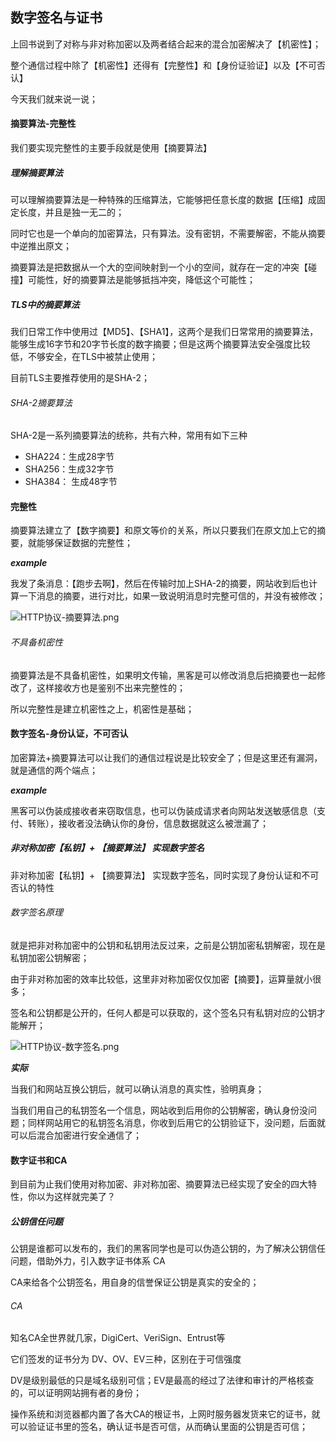 ## 数字签名与证书

上回书说到了对称与非对称加密以及两者结合起来的混合加密解决了【机密性】；

整个通信过程中除了【机密性】还得有【完整性】和【身份证验证】以及【不可否认】

今天我们就来说一说；

#### 摘要算法-完整性

我们要实现完整性的主要手段就是使用【摘要算法】

##### 理解摘要算法

可以理解摘要算法是一种特殊的压缩算法，它能够把任意长度的数据【压缩】成固定长度，并且是独一无二的；

同时它也是一个单向的加密算法，只有算法。没有密钥，不需要解密，不能从摘要中逆推出原文；

摘要算法是把数据从一个大的空间映射到一个小的空间，就存在一定的冲突【碰撞】可能性，好的摘要算法是能够抵挡冲突，降低这个可能性；

##### TLS中的摘要算法

我们日常工作中使用过【MD5】、【SHA1】，这两个是我们日常常用的摘要算法，能够生成16字节和20字节长度的数字摘要；但是这两个摘要算法安全强度比较低，不够安全，在TLS中被禁止使用；

目前TLS主要推荐使用的是SHA-2；

###### SHA-2摘要算法

SHA-2是一系列摘要算法的统称，共有六种，常用有如下三种

- SHA224：生成28字节
- SHA256：生成32字节
- SHA384： 生成48字节

#### 完整性

摘要算法建立了【数字摘要】和原文等价的关系，所以只要我们在原文加上它的摘要，就能够保证数据的完整性；

***example***

我发了条消息：【跑步去啊】，然后在传输时加上SHA-2的摘要，网站收到后也计算一下消息的摘要，进行对比，如果一致说明消息时完整可信的，并没有被修改；



![HTTP协议-摘要算法.png](https://upload-images.jianshu.io/upload_images/4997216-2550ff73807304c2.png?imageMogr2/auto-orient/strip%7CimageView2/2/w/1240)

###### 不具备机密性

摘要算法是不具备机密性，如果明文传输，黑客是可以修改消息后把摘要也一起修改了，这样接收方也是鉴别不出来完整性的；

所以完整性是建立机密性之上，机密性是基础；

#### 数字签名-身份认证，不可否认

加密算法+摘要算法可以让我们的通信过程说是比较安全了；但是这里还有漏洞，就是通信的两个端点；

***example***

黑客可以伪装成接收者来窃取信息，也可以伪装成请求者向网站发送敏感信息（支付、转账），接收者没法确认你的身份，信息数据就这么被泄漏了；

##### 非对称加密【私钥】+ 【摘要算法】 实现数字签名

非对称加密【私钥】+ 【摘要算法】 实现数字签名，同时实现了身份认证和不可否认的特性

###### 数字签名原理

就是把非对称加密中的公钥和私钥用法反过来，之前是公钥加密私钥解密，现在是私钥加密公钥解密；

由于非对称加密的效率比较低，这里非对称加密仅仅加密【摘要】，运算量就小很多；

签名和公钥都是公开的，任何人都是可以获取的，这个签名只有私钥对应的公钥才能解开；

![HTTP协议-数字签名.png](https://upload-images.jianshu.io/upload_images/4997216-3d4dde9a39297923.png?imageMogr2/auto-orient/strip%7CimageView2/2/w/1240)

***实际***

当我们和网站互换公钥后，就可以确认消息的真实性，验明真身；

当我们用自己的私钥签名一个信息，网站收到后用你的公钥解密，确认身份没问题；同样网站用它的私钥签名消息，你收到后用它的公钥验证下，没问题，后面就可以后混合加密进行安全通信了；

#### 数字证书和CA

到目前为止我们使用对称加密、非对称加密、摘要算法已经实现了安全的四大特性，你以为这样就完美了？

##### 公钥信任问题

公钥是谁都可以发布的，我们的黑客同学也是可以伪造公钥的，为了解决公钥信任问题，借助外力，引入数字证书体系 CA

CA来给各个公钥签名，用自身的信誉保证公钥是真实的安全的；

###### CA

知名CA全世界就几家，DigiCert、VeriSign、Entrust等

它们签发的证书分为 DV、OV、EV三种，区别在于可信强度

DV是级别最低的只是域名级别可信；EV是最高的经过了法律和审计的严格核查的，可以证明网站拥有者的身份；

操作系统和浏览器都内置了各大CA的根证书，上网时服务器发货来它的证书，就可以验证证书里的签名，确认证书是否可信，从而确认里面的公钥是否可信；



